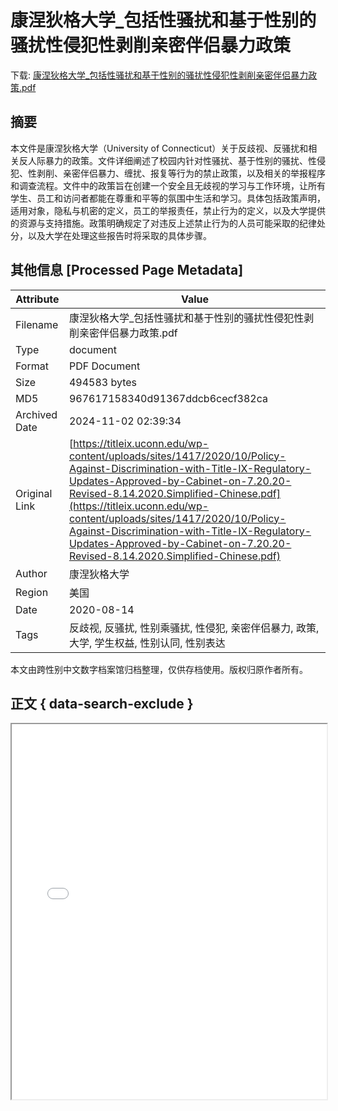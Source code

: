 # 康涅狄格大学_包括性骚扰和基于性别的骚扰性侵犯性剥削亲密伴侣暴力政策

<!-- tcd_download_link -->
下载: <a href="../康涅狄格大学_包括性骚扰和基于性别的骚扰性侵犯性剥削亲密伴侣暴力政策.pdf" download>康涅狄格大学_包括性骚扰和基于性别的骚扰性侵犯性剥削亲密伴侣暴力政策.pdf</a>
<!-- tcd_download_link_end -->

## 摘要

<!-- tcd_abstract -->
本文件是康涅狄格大学（University of Connecticut）关于反歧视、反骚扰和相关反人际暴力的政策。文件详细阐述了校园内针对性骚扰、基于性别的骚扰、性侵犯、性剥削、亲密伴侣暴力、缠扰、报复等行为的禁止政策，以及相关的举报程序和调查流程。文件中的政策旨在创建一个安全且无歧视的学习与工作环境，让所有学生、员工和访问者都能在尊重和平等的氛围中生活和学习。具体包括政策声明，适用对象，隐私与机密的定义，员工的举报责任，禁止行为的定义，以及大学提供的资源与支持措施。政策明确规定了对违反上述禁止行为的人员可能采取的纪律处分，以及大学在处理这些报告时将采取的具体步骤。

<!-- tcd_abstract_end -->

## 其他信息 [Processed Page Metadata]

| Attribute       | Value                                  |
|-----------------|----------------------------------------|
| Filename        | 康涅狄格大学_包括性骚扰和基于性别的骚扰性侵犯性剥削亲密伴侣暴力政策.pdf                             |
| Type            | document                                 |
| Format          | PDF Document                               |
| Size            | 494583 bytes                           |
| MD5             | 967617158340d91367ddcb6cecf382ca                                  |
| Archived Date   | 2024-11-02 02:39:34                             |
| Original Link   | [https://titleix.uconn.edu/wp-content/uploads/sites/1417/2020/10/Policy-Against-Discrimination-with-Title-IX-Regulatory-Updates-Approved-by-Cabinet-on-7.20.20-Revised-8.14.2020.Simplified-Chinese.pdf](https://titleix.uconn.edu/wp-content/uploads/sites/1417/2020/10/Policy-Against-Discrimination-with-Title-IX-Regulatory-Updates-Approved-by-Cabinet-on-7.20.20-Revised-8.14.2020.Simplified-Chinese.pdf)                         |
| Author          | 康涅狄格大学                               |
| Region          | 美国                               |
| Date            | 2020-08-14                                 |
| Tags            | 反歧视, 反骚扰, 性别乘骚扰, 性侵犯, 亲密伴侣暴力, 政策, 大学, 学生权益, 性别认同, 性别表达                                 |

本文由跨性别中文数字档案馆归档整理，仅供存档使用。版权归原作者所有。


## 正文 { data-search-exclude }

<!-- tcd_main_text -->
<iframe src="../康涅狄格大学_包括性骚扰和基于性别的骚扰性侵犯性剥削亲密伴侣暴力政策.pdf" width="100%" height="600px">
    <p>无法显示PDF，请下载查看。</p>
</iframe>
<!-- tcd_main_text_end -->

